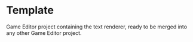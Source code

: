 # Template

Game Editor project containing the text renderer, ready to be merged into any other Game Editor project.
